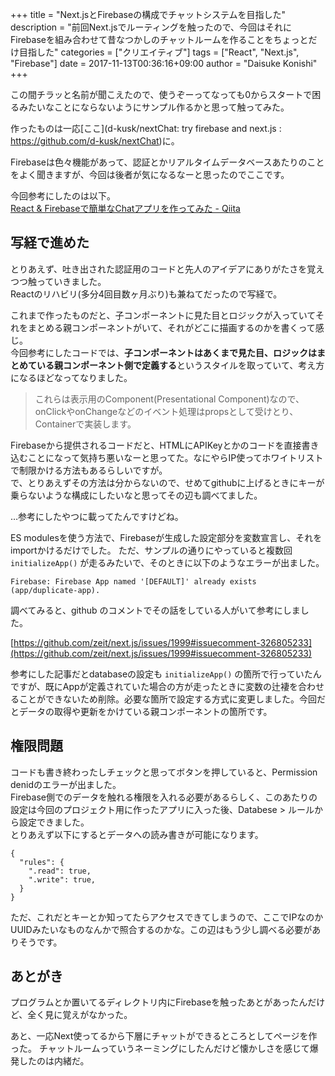 +++
title = "Next.jsとFirebaseの構成でチャットシステムを目指した"
description = "前回Next.jsでルーティングを触ったので、今回はそれにFirebaseを組み合わせて昔なつかしのチャットルームを作ることをちょっとだけ目指した"
categories = ["クリエイティブ"]
tags = ["React", "Next.js", "Firebase"]
date = 2017-11-13T00:36:16+09:00
author = "Daisuke Konishi"
+++


この間チラッと名前が聞こえたので、使うぞーってなっても0からスタートで困るみたいなことにならないようにサンプル作るかと思って触ってみた。

作ったものは一応[ここ](d-kusk/nextChat: try firebase and next.js : https://github.com/d-kusk/nextChat)に。

Firebaseは色々機能があって、認証とかリアルタイムデータベースあたりのことをよく聞きますが、今回は後者が気になるなーと思ったのでここです。

今回参考にしたのは以下。  
[React & Firebaseで簡単なChatアプリを作ってみた - Qiita](https://qiita.com/kazushikawamura/items/58ea222b3cc289882d79#component%E3%81%AE%E4%BD%9C%E6%88%90)


## 写経で進めた
とりあえず、吐き出された認証用のコードと先人のアイデアにありがたさを覚えつつ触っていきました。  
Reactのリハビリ(多分4回目数ヶ月ぶり)も兼ねてだったので写経で。

これまで作ったものだと、子コンポーネントに見た目とロジックが入っていてそれをまとめる親コンポーネントがいて、それがどこに描画するのかを書くって感じ。  
今回参考にしたコードでは、**子コンポーネントはあくまで見た目、ロジックはまとめている親コンポーネント側で定義する**というスタイルを取っていて、考え方になるほどなってなりました。

> これらは表示用のComponent(Presentational Component)なので、onClickやonChangeなどのイベント処理はpropsとして受けとり、Containerで実装します。

Firebaseから提供されるコードだと、HTMLにAPIKeyとかのコードを直接書き込むことになって気持ち悪いなーと思ってた。なにやらIP使ってホワイトリストで制限かける方法もあるらしいですが。  
で、とりあえずその方法は分からないので、せめてgithubに上げるときにキーが乗らないような構成にしたいなと思ってその辺も調べてました。

…参考にしたやつに載ってたんですけどね。

ES modulesを使う方法で、Firebaseが生成した設定部分を変数宣言し、それをimportかけるだけでした。
ただ、サンプルの通りにやっていると複数回 ``initializeApp()`` が走るみたいで、そのときに以下のようなエラーが出ました。

```
Firebase: Firebase App named '[DEFAULT]' already exists (app/duplicate-app).
```

調べてみると、github のコメントでその話をしている人がいて参考にしました。

[https://github.com/zeit/next.js/issues/1999#issuecomment-326805233](https://github.com/zeit/next.js/issues/1999#issuecomment-326805233)

参考にした記事だとdatabaseの設定も ``initializeApp()`` の箇所で行っていたんですが、既にAppが定義されていた場合の方が走ったときに変数の辻褄を合わせることができないため削除。必要な箇所で設定する方式に変更しました。今回だとデータの取得や更新をかけている親コンポーネントの箇所です。


## 権限問題
コードも書き終わったしチェックと思ってボタンを押していると、Permission denidのエラーが出ました。  
Firebase側でのデータを触れる権限を入れる必要があるらしく、このあたりの設定は今回のプロジェクト用に作ったアプリに入った後、Databese > ルールから設定できました。  
とりあえず以下にするとデータへの読み書きが可能になります。

```
{
  "rules": {
    ".read": true,
    ".write": true,
  }
}
```

ただ、これだとキーとか知ってたらアクセスできてしまうので、ここでIPなのかUUIDみたいなものなんかで照合するのかな。この辺はもう少し調べる必要がありそうです。

## あとがき
プログラムとか置いてるディレクトリ内にFirebaseを触ったあとがあったんだけど、全く見に覚えがなかった。

あと、一応Next使ってるから下層にチャットができるところとしてページを作った。
チャットルームっていうネーミングにしたんだけど懐かしさを感じて爆発したのは内緒だ。